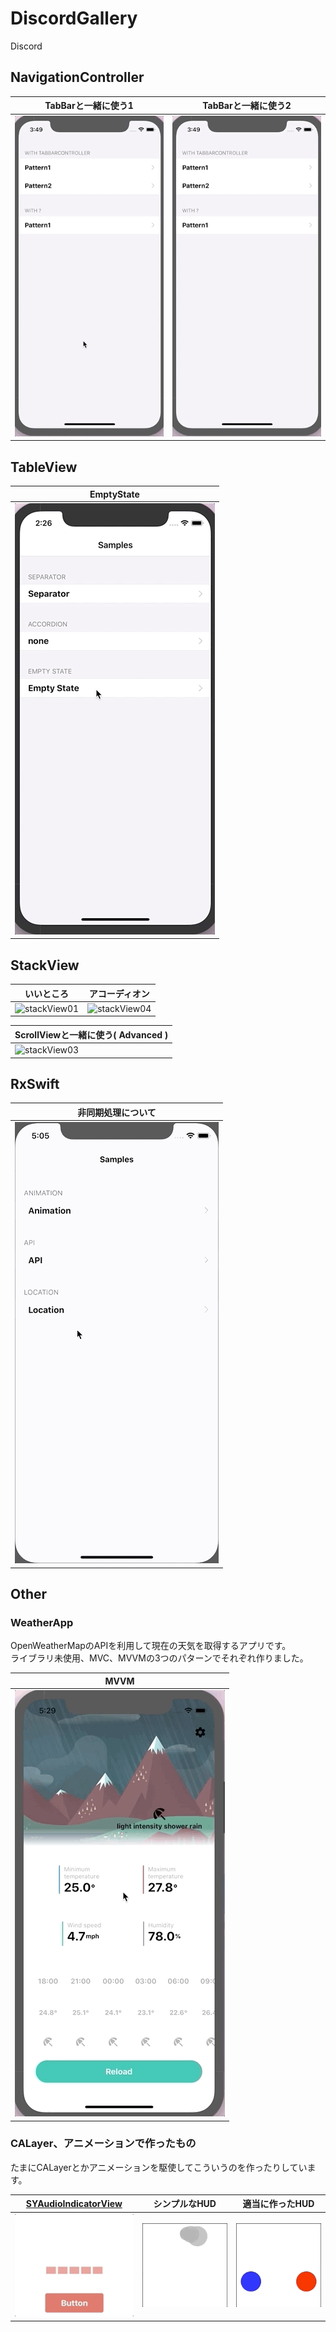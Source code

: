 # DiscordGallery
Discord

## NavigationController  
| TabBarと一緒に使う1 | TabBarと一緒に使う2 |  
| ----------------- | ----------------- |  
| ![tabBar01](https://github.com/hayabusabusa/DiscordGallery/blob/master/Gallery/tabBar01.gif) | ![tabBar02](https://github.com/hayabusabusa/DiscordGallery/blob/master/Gallery/tabBar02.gif) |  


## TableView  
| EmptyState |  
| ---------- |  
| ![tableView01](https://github.com/hayabusabusa/DiscordGallery/blob/master/Gallery/tableView01.gif) |  
  
  
## StackView  
| いいところ | アコーディオン |  
| -------- | ------------ |  
| ![stackView01](https://github.com/hayabusabusa/DiscordGallery/blob/master/Gallery/stackView01.gif) | ![stackView04](https://github.com/hayabusabusa/DiscordGallery/blob/master/Gallery/stackView04.gif) |  

| ScrollViewと一緒に使う( Advanced ) |  
| ------------------------------- |  
| ![stackView03](https://github.com/hayabusabusa/DiscordGallery/blob/master/Gallery/stackView03.gif) |

## RxSwift  

| 非同期処理について |  
| -------------- |  
| ![async](https://github.com/hayabusabusa/DiscordGallery/blob/master/Gallery/rxSwift_async.gif) |

## Other  
### WeatherApp
OpenWeatherMapのAPIを利用して現在の天気を取得するアプリです。  
ライブラリ未使用、MVC、MVVMの3つのパターンでそれぞれ作りました。  

| MVVM |  
| ---- |  
| ![weatherApp](https://github.com/hayabusabusa/DiscordGallery/blob/master/Gallery/weatherApp01.gif) |  

### CALayer、アニメーションで作ったもの
たまにCALayerとかアニメーションを駆使してこういうのを作ったりしています。  

| [SYAudioIndicatorView](https://github.com/hayabusabusa/SYAudioIndicatorView) | シンプルなHUD | 適当に作ったHUD |
| ---------------------------------------------------------------------------- | ----------- | ------------- |
| ![SYAudioIndicatorView](https://github.com/hayabusabusa/DiscordGallery/blob/master/Gallery/SYAudioIndicatorView.gif) | ![SimpleHUD](https://github.com/hayabusabusa/DiscordGallery/blob/master/Gallery/SimpleHUD.gif) | ![OriginalHUD](https://github.com/hayabusabusa/DiscordGallery/blob/master/Gallery/OriginalHUD.gif) |
